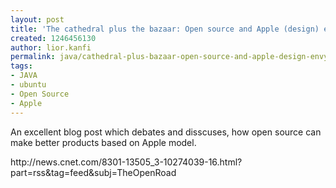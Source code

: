 ```yaml
---
layout: post
title: 'The cathedral plus the bazaar: Open source and Apple (design) envy'
created: 1246456130
author: lior.kanfi
permalink: java/cathedral-plus-bazaar-open-source-and-apple-design-envy
tags:
- JAVA
- ubuntu
- Open Source
- Apple
---
```

<p>An excellent blog post which debates and disscuses, how open source can make better products based on Apple model.</p>
<p>http://news.cnet.com/8301-13505_3-10274039-16.html?part=rss&amp;tag=feed&amp;subj=TheOpenRoad</p>
